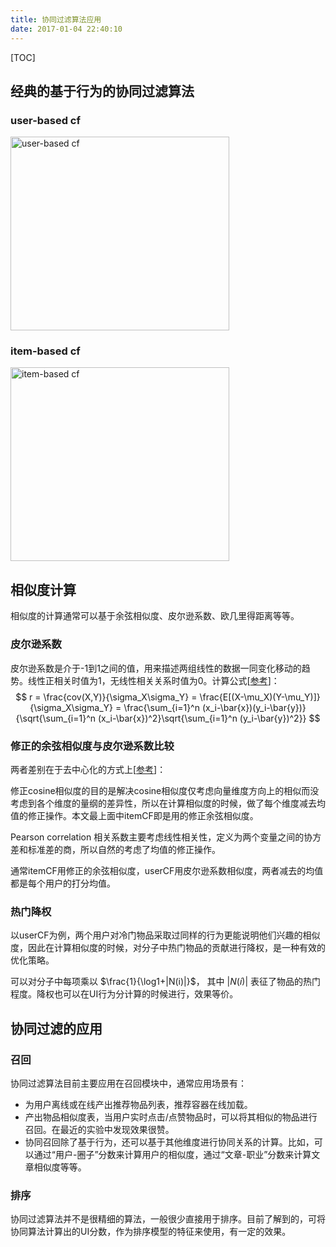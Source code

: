 ```yaml
---
title: 协同过滤算法应用
date: 2017-01-04 22:40:10
---
```

[TOC]

## 经典的基于行为的协同过滤算法
### user-based cf
<img src="http://oa5sa0jqw.bkt.clouddn.com/9ca075f9e66cb7e86b3434b4f8d69161.png" width = "350" height = "310" alt="user-based cf"/>

### item-based cf
<img src="http://oa5sa0jqw.bkt.clouddn.com/9e33bec9b1b1c5bfdc72ef81355053c0.png" width = "350" height = "310" alt="item-based cf"/>

## 相似度计算
相似度的计算通常可以基于余弦相似度、皮尔逊系数、欧几里得距离等等。
### 皮尔逊系数
皮尔逊系数是介于-1到1之间的值，用来描述两组线性的数据一同变化移动的趋势。线性正相关时值为1，无线性相关关系时值为0。计算公式[[参考](http://blog.csdn.net/wenbingoon/article/details/17414063)]：
$$
r = \frac{cov(X,Y)}{\sigma_X\sigma_Y} = \frac{E[(X-\mu_X)(Y-\mu_Y)]}{\sigma_X\sigma_Y} = \frac{\sum_{i=1}^n (x_i-\bar{x})(y_i-\bar{y})}{\sqrt{\sum_{i=1}^n (x_i-\bar{x})^2}\sqrt{\sum_{i=1}^n (y_i-\bar{y})^2}}
$$
### 修正的余弦相似度与皮尔逊系数比较
两者差别在于去中心化的方式上[[参考](https://www.zhihu.com/question/21824291)]：  

修正cosine相似度的目的是解决cosine相似度仅考虑向量维度方向上的相似而没考虑到各个维度的量纲的差异性，所以在计算相似度的时候，做了每个维度减去均值的修正操作。本文最上面中itemCF即是用的修正余弦相似度。

Pearson correlation 相关系数主要考虑线性相关性，定义为两个变量之间的协方差和标准差的商，所以自然的考虑了均值的修正操作。  

通常itemCF用修正的余弦相似度，userCF用皮尔逊系数相似度，两者减去的均值都是每个用户的打分均值。

### 热门降权
以userCF为例，两个用户对冷门物品采取过同样的行为更能说明他们兴趣的相似度，因此在计算相似度的时候，对分子中热门物品的贡献进行降权，是一种有效的优化策略。
 
可以对分子中每项乘以
$\frac{1}{\log1+|N(i)|}$，
其中
$|N(i)|$
表征了物品的热门程度。降权也可以在UI行为分计算的时候进行，效果等价。

## 协同过滤的应用
### 召回
协同过滤算法目前主要应用在召回模块中，通常应用场景有：

- 为用户离线或在线产出推荐物品列表，推荐容器在线加载。
- 产出物品相似度表，当用户实时点击/点赞物品时，可以将其相似的物品进行召回。在最近的实验中发现效果很赞。
- 协同召回除了基于行为，还可以基于其他维度进行协同关系的计算。比如，可以通过“用户-圈子”分数来计算用户的相似度，通过“文章-职业”分数来计算文章相似度等等。

### 排序
协同过滤算法并不是很精细的算法，一般很少直接用于排序。目前了解到的，可将协同算法计算出的UI分数，作为排序模型的特征来使用，有一定的效果。
